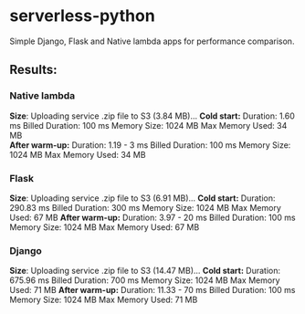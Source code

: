# serverless-python
Simple Django, Flask and Native lambda apps for performance comparison. 

## Results:
### Native lambda
**Size**: Uploading service .zip file to S3 (3.84 MB)...
**Cold start:** Duration: 1.60 ms	Billed Duration: 100 ms Memory Size: 1024 MB	Max Memory Used: 34 MB	
**After warm-up:** Duration: 1.19 - 3 ms	Billed Duration: 100 ms Memory Size: 1024 MB	Max Memory Used: 34 MB	

### Flask
**Size**: Uploading service .zip file to S3 (6.91 MB)...
**Cold start:** Duration: 290.83 ms	Billed Duration: 300 ms Memory Size: 1024 MB	Max Memory Used: 67 MB
**After warm-up:** Duration: 3.97 - 20 ms	Billed Duration: 100 ms Memory Size: 1024 MB	Max Memory Used: 67 MB

### Django
**Size**: Uploading service .zip file to S3 (14.47 MB)...
**Cold start:** Duration: 675.96 ms	Billed Duration: 700 ms Memory Size: 1024 MB	Max Memory Used: 71 MB
**After warm-up:** Duration: 11.33 - 70 ms	Billed Duration: 100 ms Memory Size: 1024 MB	Max Memory Used: 71 MB	
